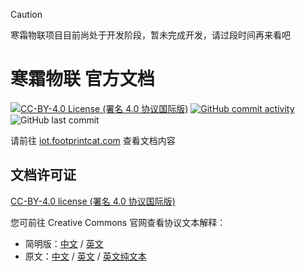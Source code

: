 > [!CAUTION]
> 寒霜物联项目目前尚处于开发阶段，暂未完成开发，请过段时间再来看吧

# 寒霜物联 官方文档

[![CC-BY-4.0 License (署名 4.0 协议国际版)](https://img.shields.io/badge/License-CC--BY--4.0_License-cyan?logo=creativecommons)](https://opensource.org/license/BSD-3-Clause) [![GitHub commit activity](https://img.shields.io/github/commit-activity/t/footprintcat/frost-iot-docs)](https://github.com/footprintcat/frost-iot-docs/commits/) ![GitHub last commit](https://img.shields.io/github/last-commit/footprintcat/frost-iot-docs)

请前往 [iot.footprintcat.com](https://iot.footprintcat.com) 查看文档内容

## 文档许可证

[CC-BY-4.0 license (署名 4.0 协议国际版)](LICENSE)

您可前往 Creative Commons 官网查看协议文本解释：
- 简明版：[中文](https://creativecommons.org/licenses/by/4.0/deed.zh-hans) / [英文](https://creativecommons.org/licenses/by/4.0/)
- 原文：[中文](https://creativecommons.org/licenses/by/4.0/legalcode.zh-hans) / [英文](https://creativecommons.org/licenses/by/4.0/legalcode.en) / [英文纯文本](https://creativecommons.org/licenses/by/4.0/legalcode.txt)
